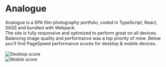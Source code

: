 # Analogue

Analogue is a SPA film photography portfolio, coded in TypeScript, React, SASS and bundled with Webpack.\
The site is fully responsive and optimized to perform great on all devices. Balancing image quality and performance was a top priority of mine. Below you'll find PageSpeed performance scores for desktop & mobile devices.\
<Br>
![Desktop score](https://i.imgur.com/jzOV7Rg.png)
<Br>
![Mobile score](https://i.imgur.com/ya7ugHj.png)
